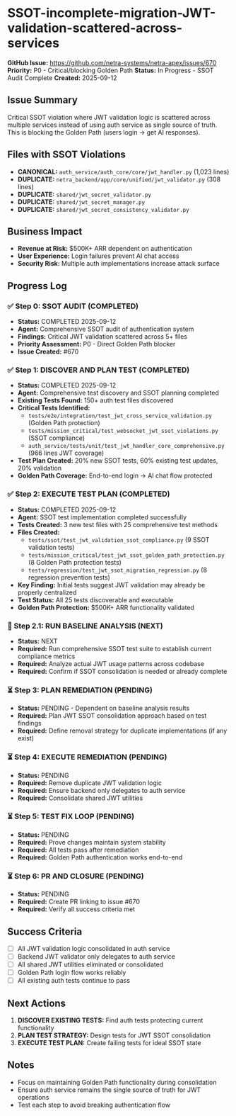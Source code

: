 # SSOT-incomplete-migration-JWT-validation-scattered-across-services

**GitHub Issue:** https://github.com/netra-systems/netra-apex/issues/670
**Priority:** P0 - Critical/blocking Golden Path
**Status:** In Progress - SSOT Audit Complete
**Created:** 2025-09-12

## Issue Summary
Critical SSOT violation where JWT validation logic is scattered across multiple services instead of using auth service as single source of truth. This is blocking the Golden Path (users login → get AI responses).

## Files with SSOT Violations
- **CANONICAL:** `auth_service/auth_core/core/jwt_handler.py` (1,023 lines)
- **DUPLICATE:** `netra_backend/app/core/unified/jwt_validator.py` (308 lines)
- **DUPLICATE:** `shared/jwt_secret_validator.py`
- **DUPLICATE:** `shared/jwt_secret_manager.py`
- **DUPLICATE:** `shared/jwt_secret_consistency_validator.py`

## Business Impact
- **Revenue at Risk:** $500K+ ARR dependent on authentication
- **User Experience:** Login failures prevent AI chat access
- **Security Risk:** Multiple auth implementations increase attack surface

## Progress Log

### ✅ Step 0: SSOT AUDIT (COMPLETED)
- **Status:** COMPLETED 2025-09-12
- **Agent:** Comprehensive SSOT audit of authentication system
- **Findings:** Critical JWT validation scattered across 5+ files
- **Priority Assessment:** P0 - Direct Golden Path blocker
- **Issue Created:** #670

### ✅ Step 1: DISCOVER AND PLAN TEST (COMPLETED)
- **Status:** COMPLETED 2025-09-12
- **Agent:** Comprehensive test discovery and SSOT planning completed
- **Existing Tests Found:** 150+ auth test files discovered
- **Critical Tests Identified:**
  - `tests/e2e/integration/test_jwt_cross_service_validation.py` (Golden Path protection)
  - `tests/mission_critical/test_websocket_jwt_ssot_violations.py` (SSOT compliance)
  - `auth_service/tests/unit/test_jwt_handler_core_comprehensive.py` (966 lines JWT coverage)
- **Test Plan Created:** 20% new SSOT tests, 60% existing test updates, 20% validation
- **Golden Path Coverage:** End-to-end login → AI chat flow protected

### ✅ Step 2: EXECUTE TEST PLAN (COMPLETED)
- **Status:** COMPLETED 2025-09-12
- **Agent:** SSOT test implementation completed successfully
- **Tests Created:** 3 new test files with 25 comprehensive test methods
- **Files Created:**
  - `tests/ssot/test_jwt_validation_ssot_compliance.py` (9 SSOT validation tests)
  - `tests/mission_critical/test_jwt_ssot_golden_path_protection.py` (8 Golden Path protection tests)
  - `tests/regression/test_jwt_ssot_migration_regression.py` (8 regression prevention tests)
- **Key Finding:** Initial tests suggest JWT validation may already be properly centralized
- **Test Status:** All 25 tests discoverable and executable
- **Golden Path Protection:** $500K+ ARR functionality validated

### 🔄 Step 2.1: RUN BASELINE ANALYSIS (NEXT)
- **Status:** NEXT
- **Required:** Run comprehensive SSOT test suite to establish current compliance metrics
- **Required:** Analyze actual JWT usage patterns across codebase
- **Required:** Confirm if SSOT consolidation is needed or already complete

### ⏳ Step 3: PLAN REMEDIATION (PENDING)
- **Status:** PENDING - Dependent on baseline analysis results
- **Required:** Plan JWT SSOT consolidation approach based on test findings
- **Required:** Define removal strategy for duplicate implementations (if any exist)

### ⏳ Step 4: EXECUTE REMEDIATION (PENDING)
- **Status:** PENDING
- **Required:** Remove duplicate JWT validation logic
- **Required:** Ensure backend only delegates to auth service
- **Required:** Consolidate shared JWT utilities

### ⏳ Step 5: TEST FIX LOOP (PENDING)
- **Status:** PENDING
- **Required:** Prove changes maintain system stability
- **Required:** All tests pass after remediation
- **Required:** Golden Path authentication works end-to-end

### ⏳ Step 6: PR AND CLOSURE (PENDING)
- **Status:** PENDING
- **Required:** Create PR linking to issue #670
- **Required:** Verify all success criteria met

## Success Criteria
- [ ] All JWT validation logic consolidated in auth service
- [ ] Backend JWT validator only delegates to auth service
- [ ] All shared JWT utilities eliminated or consolidated
- [ ] Golden Path login flow works reliably
- [ ] All existing auth tests continue to pass

## Next Actions
1. **DISCOVER EXISTING TESTS:** Find auth tests protecting current functionality
2. **PLAN TEST STRATEGY:** Design tests for JWT SSOT consolidation
3. **EXECUTE TEST PLAN:** Create failing tests for ideal SSOT state

## Notes
- Focus on maintaining Golden Path functionality during consolidation
- Ensure auth service remains the single source of truth for JWT operations
- Test each step to avoid breaking authentication flow